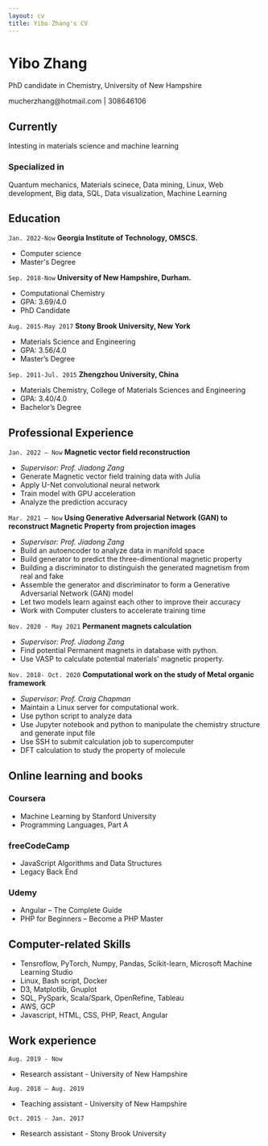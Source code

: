 ```yaml
---
layout: cv
title: Yibo Zhang's CV
---
```

# Yibo Zhang
PhD candidate in Chemistry, University of New Hampshire

<div id="webaddress">
<i class="fa fa-envelope-square"></i> <a>mucherzhang@hotmail.com</a>
| <i class="fa fa-phone-square"></i> <a >308646106</a>
</div>


## Currently

Intesting in materials science and machine learning 
### Specialized in

Quantum mechanics, Materials scinece, Data mining, Linux, Web development, Big data, SQL, Data visualization, Machine Learning

## Education

`Jan. 2022-Now`
__Georgia Institute of Technology, OMSCS.__

- Computer science
- Master's Degree

`Sep. 2018-Now`
__University of New Hampshire, Durham.__

- Computational Chemistry
- GPA: 3.69/4.0
- PhD Candidate


`Aug. 2015-May 2017`
__Stony Brook University, New York__

- Materials Science and Engineering
- GPA: 3.56/4.0 
- Master’s Degree

`Sep. 2011-Jul. 2015`
__Zhengzhou University, China__

- Materials Chemistry, College of Materials Sciences and Engineering
- GPA: 3.40/4.0
- Bachelor’s Degree

## Professional Experience


`Jan. 2022 – Now`
__Magnetic vector field reconstruction__

- _Supervisor: Prof. Jiadong Zang_
- Generate Magnetic vector field training data with Julia
- Apply U-Net convolutional neural network
- Train model with GPU acceleration
- Analyze the prediction accuracy 


`Mar. 2021 – Now`
__Using Generative Adversarial Network (GAN) to reconstruct Magnetic Property from projection images__

- _Supervisor: Prof. Jiadong Zang_
- Build an autoencoder to analyze data in manifold space
- Build generator to predict the three-dimentional magnetic property
- Building a discriminator to distinguish the generated magnetism from real and fake
- Assemble the generator and discriminator to form a Generative Adversarial Network (GAN) model
- Let two models learn against each other to improve their accuracy
- Work with Computer clusters to accelerate training time 



`Nov. 2020 - May 2021`
__Permanent magnets calculation__
- _Supervisor: Prof. Jiadong Zang_
- Find potential Permanent magnets in database with python.
- Use VASP to calculate potential materials’ magnetic property.

`Nov. 2018- Oct. 2020`
__Computational work on the study of Metal organic framework__

- _Supervisor: Prof. Craig Chapman_
- Maintain a Linux server for computational work.
- Use python script to analyze data
- Use Jupyter notebook and python to manipulate the chemistry structure and generate input file
- Use SSH to submit calculation job to supercomputer
- DFT calculation to study the property of molecule



<!---

`Nov. 2016-Oct. 2017`
__Application of biochar for the removal of pollutants from water__
- _Supervisor: Prof. Alexander Orlov_
- Prepare biochar and study the preparation condition’s affection on biochar.
- Study the biochar’s PH, surface charge and explore its surface structure
- Study the biochar porosity with BET
- Study biochar’s absorption ability to nitrate and compare it with active carbon’s.

`Sep. 2016-Nov. 2016`
__Butterfly wing vapor sensor__
- _Supervisor: Prof. Alexander Orlov_
- Study the butterfly wing surface structure
- Explore different gas environment’s affection on butterfly wing reflection peak shift
- Study TiO2 and gold coating's affection on butterfly wing’s surface structure

`May 2016-Sep. 2016`
__Dust removal by a standing wave electric curtain__

- _Supervisor: Prof. Alexander Orlov_
- Make the electric curtain pattern with coated PEDOT:PSS, 3D-print conductive polymer and CVD copper wire.
- Simulate the dust with ground sand, nanoparticle and ground biochar
- Simulate the dust removal process with different voltage and different inclination angle

`Nov. 2015-May 2016`
__Self-cleaning coating__
- _Supervisor: Prof. Alexander Orlov_
- Compare hydrophilic difference between spinning coating’s sample and spray gun’s sample
- Explore the relationship between coating thickness and transparence.
- Explore the relationship between self-cleaning surface and stearic acid degradation rate.
- Simulate dust deposition process.
- Study The Impact of inclination angle on dust deposition.

`Aug. 2014-Jun. 2015`
__Membrane electrode preparation and characterization__
- _Supervisor: Prof. Qun XU_
- Preparation of MoS2/CNT membrane
- Characterize membrane Internal structure by SEM, XRD, TGA
- Test Charge and discharge performance of charge and discharge performance
-->



## Online learning and books
### Coursera
- Machine Learning by Stanford University 
- Programming Languages, Part A 

### freeCodeCamp
- JavaScript Algorithms and Data Structures 
- Legacy Back End

### Udemy
- Angular – The Complete Guide
- PHP for Beginners – Become a PHP Master

## Computer-related Skills

- Tensroflow, PyTorch, Numpy, Pandas, Scikit-learn, Microsoft Machine Learning Studio 
- Linux, Bash script, Docker
- D3, Matplotlib, Gnuplot
- SQL, PySpark, Scala/Spark, OpenRefine, Tableau
- AWS, GCP
- Javascript, HTML, CSS, PHP, React, Angular 


## Work experience
`Aug. 2019 - Now`

- Research assistant - University of New Hampshire

`Aug. 2018 – Aug. 2019`

- Teaching assistant - University of New Hampshire

`Oct. 2015 - Jan. 2017`

- Research assistant - Stony Brook University



<!-- ### Footer

Last updated: May 2021 -->
